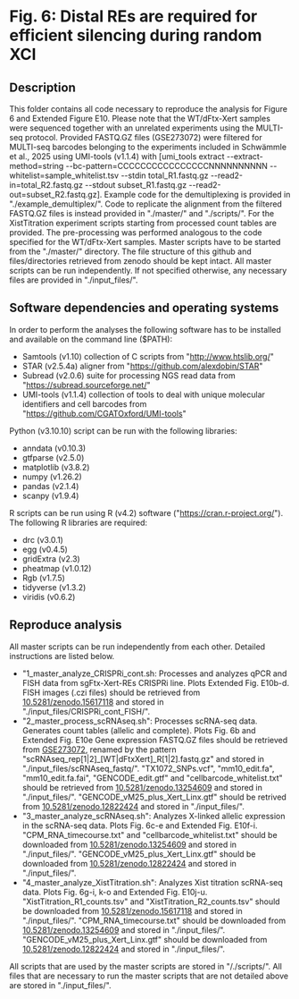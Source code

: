 # Fig. 6: Distal REs are required for efficient silencing during random XCI

## Description
This folder contains all code necessary to reproduce the analysis for Figure 6 and Extended Figure E10. Please note that the WT/dFtx-Xert samples were sequenced together with an unrelated experiments using the MULTI-seq protocol. Provided FASTQ.GZ files (GSE273072) were filtered for MULTI-seq barcodes belonging to the experiments included in Schwämmle et al., 2025 using UMI-tools (v1.1.4) with [umi_tools extract --extract-method=string --bc-pattern=CCCCCCCCCCCCCCCCNNNNNNNNNN --whitelist=sample_whitelist.tsv --stdin total_R1.fastq.gz --read2-in=total_R2.fastq.gz --stdout subset_R1.fastq.gz --read2-out=subset_R2.fastq.gz]. Example code for the demultiplexing is provided in "./example_demultiplex/". Code to replicate the alignment from the filtered FASTQ.GZ files is instead provided in "./master/" and "./scripts/". For the XistTitration experiment scripts starting from processed count tables are provided. The pre-processing was performed analogous to the code specified for the WT/dFtx-Xert samples.  Master scripts have to be started from the "./master/" directory. The file structure of this github and files/directories retrieved from zenodo should be kept intact. All master scripts can be run independently. If not specified otherwise, any necessary files are provided in "./input_files/".


## Software dependencies and operating systems
In order to perform the analyses the following software has to be installed and available on the command line ($PATH):
- Samtools (v1.10) collection of C scripts from "http://www.htslib.org/"
- STAR (v2.5.4a) aligner from "https://github.com/alexdobin/STAR"
- Subread (v2.0.6) suite for processing NGS read data from "https://subread.sourceforge.net/"
- UMI-tools (v1.1.4) collection of tools to deal with unique molecular identifiers and cell barcodes from "https://github.com/CGATOxford/UMI-tools"

Python (v3.10.10) script can be run with the following libraries:
- anndata (v0.10.3)
- gtfparse (v2.5.0)
- matplotlib (v3.8.2)
- numpy (v1.26.2)
- pandas (v2.1.4)
- scanpy (v1.9.4)


R scripts can be run using R (v4.2) software ("https://cran.r-project.org/"). The following R libraries are required:
- drc (v3.0.1)
- egg (v0.4.5)
- gridExtra (v2.3)
- pheatmap (v1.0.12)
- Rgb (v1.7.5)
- tidyverse (v1.3.2)
- viridis (v0.6.2)


## Reproduce analysis
All master scripts can be run independently from each other. Detailed instructions are listed below.

- "1_master_analyze_CRISPRi_cont.sh: Processes and analyzes qPCR and FISH data from sgFtx-Xert-REs CRISPRi line. Plots Extended Fig. E10b-d. FISH images (.czi files) should be retrieved from [10.5281/zenodo.15617118](https://zenodo.org/records/15617118) and stored in "./input_files/CRISPRi_cont_FISH/".
- "2_master_process_scRNAseq.sh": Processes scRNA-seq data. Generates count tables (allelic and complete). Plots Fig. 6b and Extended Fig. E10e Gene expression FASTQ.GZ files should be retrieved from [GSE273072](https://www.ncbi.nlm.nih.gov/geo/query/acc.cgi?acc=GSE273072), renamed by the pattern "scRNAseq_rep[1|2]_[WT|dFtxXert]_R[1|2].fastq.gz" and stored in "./input_files/scRNAseq_fastq/". "TX1072_SNPs.vcf", "mm10_edit.fa", "mm10_edit.fa.fai", "GENCODE_edit.gtf" and "cellbarcode_whitelist.txt" should be retrieved from [10.5281/zenodo.13254609](https://zenodo.org/records/13254609) and stored in "./input_files/". "GENCODE_vM25_plus_Xert_Linx.gtf" should be retrived from [10.5281/zenodo.12822424](https://zenodo.org/records/12822424) and stored in "./input_files/".
- "3_master_analyze_scRNAseq.sh": Analyzes X-linked allelic expression in the scRNA-seq data. Plots Fig. 6c-e and Extended Fig. E10f-i. "CPM_RNA_timecourse.txt" and "cellbarcode_whitelist.txt" should be downloaded from [10.5281/zenodo.13254609](https://zenodo.org/records/13254609) and stored in "./input_files/". "GENCODE_vM25_plus_Xert_Linx.gtf" should be downloaded from [10.5281/zenodo.12822424](https://zenodo.org/records/12822424) and stored in "./input_files/".
- "4_master_analyze_XistTitration.sh": Analyzes Xist titration scRNA-seq data. Plots Fig. 6g-i, k-o and Extended Fig. E10j-u. "XistTitration_R1_counts.tsv" and "XistTitration_R2_counts.tsv" should be downloaded from [10.5281/zenodo.15617118](https://zenodo.org/records/15617118) and stored in "./input_files/". "CPM_RNA_timecourse.txt" should be downloaded from [10.5281/zenodo.13254609](https://zenodo.org/records/13254609) and stored in "./input_files/". "GENCODE_vM25_plus_Xert_Linx.gtf" should be downloaded from [10.5281/zenodo.12822424](https://zenodo.org/records/12822424) and stored in "./input_files/".


All scripts that are used by the master scripts are stored in "/./scripts/". All files that are necessary to run the master scripts that are not detailed above are stored in "./input_files/".
